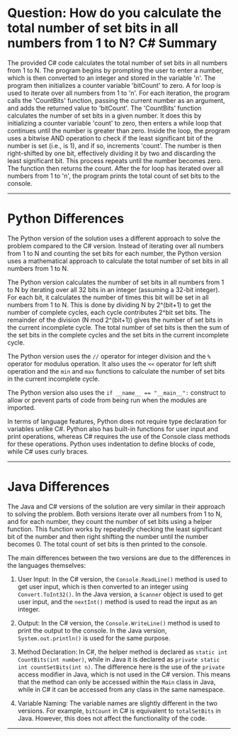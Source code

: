 # Question: How do you calculate the total number of set bits in all numbers from 1 to N? C# Summary

The provided C# code calculates the total number of set bits in all numbers from 1 to N. The program begins by prompting the user to enter a number, which is then converted to an integer and stored in the variable 'n'. The program then initializes a counter variable 'bitCount' to zero. A for loop is used to iterate over all numbers from 1 to 'n'. For each iteration, the program calls the 'CountBits' function, passing the current number as an argument, and adds the returned value to 'bitCount'. The 'CountBits' function calculates the number of set bits in a given number. It does this by initializing a counter variable 'count' to zero, then enters a while loop that continues until the number is greater than zero. Inside the loop, the program uses a bitwise AND operation to check if the least significant bit of the number is set (i.e., is 1), and if so, increments 'count'. The number is then right-shifted by one bit, effectively dividing it by two and discarding the least significant bit. This process repeats until the number becomes zero. The function then returns the count. After the for loop has iterated over all numbers from 1 to 'n', the program prints the total count of set bits to the console.

---

# Python Differences

The Python version of the solution uses a different approach to solve the problem compared to the C# version. Instead of iterating over all numbers from 1 to N and counting the set bits for each number, the Python version uses a mathematical approach to calculate the total number of set bits in all numbers from 1 to N.

The Python version calculates the number of set bits in all numbers from 1 to N by iterating over all 32 bits in an integer (assuming a 32-bit integer). For each bit, it calculates the number of times this bit will be set in all numbers from 1 to N. This is done by dividing N by 2^(bit+1) to get the number of complete cycles, each cycle contributes 2^bit set bits. The remainder of the division (N mod 2^(bit+1)) gives the number of set bits in the current incomplete cycle. The total number of set bits is then the sum of the set bits in the complete cycles and the set bits in the current incomplete cycle.

The Python version uses the `//` operator for integer division and the `%` operator for modulus operation. It also uses the `<<` operator for left shift operation and the `min` and `max` functions to calculate the number of set bits in the current incomplete cycle.

The Python version also uses the `if __name__ == "__main__":` construct to allow or prevent parts of code from being run when the modules are imported.

In terms of language features, Python does not require type declaration for variables unlike C#. Python also has built-in functions for user input and print operations, whereas C# requires the use of the Console class methods for these operations. Python uses indentation to define blocks of code, while C# uses curly braces.

---

# Java Differences

The Java and C# versions of the solution are very similar in their approach to solving the problem. Both versions iterate over all numbers from 1 to N, and for each number, they count the number of set bits using a helper function. This function works by repeatedly checking the least significant bit of the number and then right shifting the number until the number becomes 0. The total count of set bits is then printed to the console.

The main differences between the two versions are due to the differences in the languages themselves:

1. User Input: In the C# version, the `Console.ReadLine()` method is used to get user input, which is then converted to an integer using `Convert.ToInt32()`. In the Java version, a `Scanner` object is used to get user input, and the `nextInt()` method is used to read the input as an integer.

2. Output: In the C# version, the `Console.WriteLine()` method is used to print the output to the console. In the Java version, `System.out.println()` is used for the same purpose.

3. Method Declaration: In C#, the helper method is declared as `static int CountBits(int number)`, while in Java it is declared as `private static int countSetBits(int n)`. The difference here is the use of the `private` access modifier in Java, which is not used in the C# version. This means that the method can only be accessed within the `Main` class in Java, while in C# it can be accessed from any class in the same namespace.

4. Variable Naming: The variable names are slightly different in the two versions. For example, `bitCount` in C# is equivalent to `totalSetBits` in Java. However, this does not affect the functionality of the code.

---
